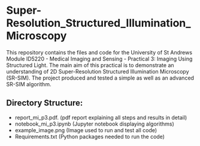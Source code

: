 # Super-Resolution_Structured_Illumination_Microscopy
This repository contains the files and code for the University of St Andrews Module ID5220 - Medical Imaging and Sensing - Practical 3: Imaging Using Structured Light. The main aim of this practical is to demonstrate an understanding of 2D Super-Resolution Structured Illumination Microscopy (SR-SIM). The project produced and tested a simple as well as an advanced SR-SIM algorithm.

Directory Structure:
----------------------------------------------------------------------
* report_mi_p3.pdf.   (pdf report explaining all steps and results in detail)
* notebook_mi_p3.ipynb   (Jupyter notebook displaying algorithms)
* example_image.png   (Image used to run and test all code)
* Requirements.txt   (Python packages needed to run the code)
